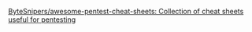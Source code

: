[ByteSnipers/awesome-pentest-cheat-sheets: Collection of cheat sheets useful for pentesting](https://github.com/ByteSnipers/awesome-pentest-cheat-sheets)

